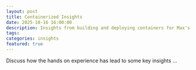 ```yaml
---
layout: post
title: Containerized Insights
date: 2025-10-16 16:00:00
description: Insights from building and deploying containers for Max's services
tags:
categories: insights
featured: true
---
```


Discuss how the hands on experience has lead to some key insights ...
